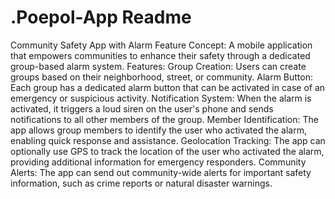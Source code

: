 # .Poepol-App Readme
Community Safety App with Alarm Feature
Concept:
A mobile application that empowers communities to enhance their safety through a dedicated group-based alarm system.
Features:
Group Creation: Users can create groups based on their neighborhood, street, or community.
Alarm Button: Each group has a dedicated alarm button that can be activated in case of an emergency or suspicious activity.
Notification System: When the alarm is activated, it triggers a loud siren on the user's phone and sends notifications to all other members of the group.
Member Identification: The app allows group members to identify the user who activated the alarm, enabling quick response and assistance.
Geolocation Tracking: The app can optionally use GPS to track the location of the user who activated the alarm, providing additional information for emergency responders.
Community Alerts: The app can send out community-wide alerts for important safety information, such as crime reports or natural disaster warnings.

